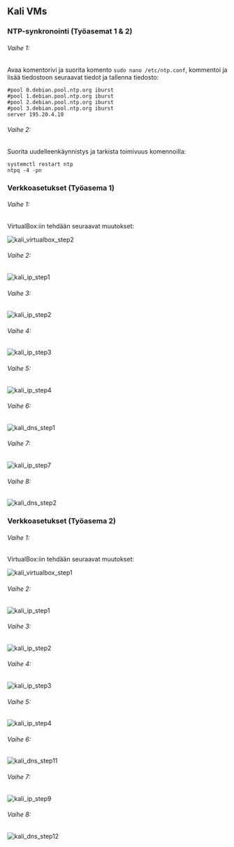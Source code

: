 ## Kali VMs

### NTP-synkronointi (Työasemat 1 & 2)

###### Vaihe 1:

Avaa komentorivi ja suorita komento ```sudo nano /etc/ntp.conf```, kommentoi ja lisää tiedostoon seuraavat tiedot ja tallenna tiedosto:

```
#pool 0.debian.pool.ntp.org iburst
#pool 1.debian.pool.ntp.org iburst
#pool 2.debian.pool.ntp.org iburst
#pool 3.debian.pool.ntp.org iburst
server 195.20.4.10
```

###### Vaihe 2:

Suorita uudelleenkäynnistys ja tarkista toimivuus komennoilla:

```
systemctl restart ntp
ntpq -4 -pn
``` 

### Verkkoasetukset (Työasema 1)

###### Vaihe 1:

VirtualBox:iin tehdään seuraavat muutokset:

![kali_virtualbox_step2](https://user-images.githubusercontent.com/16650292/32947333-0a5af218-cba4-11e7-9529-ceab7ddcd744.png)

###### Vaihe 2:

![kali_ip_step1](https://user-images.githubusercontent.com/16650292/32936857-9ffbac7a-cb7e-11e7-90ab-18233e80ebc7.png)

###### Vaihe 3:

![kali_ip_step2](https://user-images.githubusercontent.com/16650292/32936858-a0180b22-cb7e-11e7-9362-ab4fa39a14d0.png)

###### Vaihe 4:

![kali_ip_step3](https://user-images.githubusercontent.com/16650292/32936859-a03422da-cb7e-11e7-8692-169de5668de1.png)

###### Vaihe 5:

![kali_ip_step4](https://user-images.githubusercontent.com/16650292/32936860-a04fd8e0-cb7e-11e7-93f9-a9819ab7ca10.png)

###### Vaihe 6:

![kali_dns_step1](https://user-images.githubusercontent.com/16650292/32942382-934310c8-cb91-11e7-9b69-1317b65ac43c.png)

###### Vaihe 7:

![kali_ip_step7](https://user-images.githubusercontent.com/16650292/32936864-a0a5095a-cb7e-11e7-9419-1e937450c2de.png)

###### Vaihe 8:

![kali_dns_step2](https://user-images.githubusercontent.com/16650292/32942383-935e8dc6-cb91-11e7-86a0-d5867d316bf8.png)

### Verkkoasetukset (Työasema 2)

###### Vaihe 1:

VirtualBox:iin tehdään seuraavat muutokset:

![kali_virtualbox_step1](https://user-images.githubusercontent.com/16650292/32947332-0a3dba04-cba4-11e7-86fd-7c0151903414.png)

###### Vaihe 2:

![kali_ip_step1](https://user-images.githubusercontent.com/16650292/32936857-9ffbac7a-cb7e-11e7-90ab-18233e80ebc7.png)

###### Vaihe 3:

![kali_ip_step2](https://user-images.githubusercontent.com/16650292/32936858-a0180b22-cb7e-11e7-9362-ab4fa39a14d0.png)

###### Vaihe 4:

![kali_ip_step3](https://user-images.githubusercontent.com/16650292/32936859-a03422da-cb7e-11e7-8692-169de5668de1.png)

###### Vaihe 5:

![kali_ip_step4](https://user-images.githubusercontent.com/16650292/32936860-a04fd8e0-cb7e-11e7-93f9-a9819ab7ca10.png)

###### Vaihe 6:

![kali_dns_step11](https://user-images.githubusercontent.com/16650292/32942384-937a4b10-cb91-11e7-8d67-1e3c00d100a3.png)

###### Vaihe 7:

![kali_ip_step9](https://user-images.githubusercontent.com/16650292/32936985-27c93b18-cb7f-11e7-99c1-84d833377285.png)

###### Vaihe 8:

![kali_dns_step12](https://user-images.githubusercontent.com/16650292/32942381-932735ec-cb91-11e7-8a8c-7ed3ea0bf220.png)

